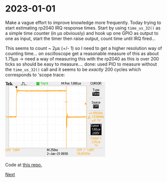 # 2023-01-01

Make a vague effort to improve knowledge more frequently. Today trying to start estimating rp2040 IRQ response times. Start by using `time_us_32()` as a simple time counter (in µs obviously) and hook up one GPIO as output to one as input, start the timer then raise output, count time until IRQ fired...

This seems to count ~ 2µs (+/- 1) so I need to get a higher resolution way of counting time... on oscilloscope get a reasonable measure of this as about 1.75µs -> need a way of measuring this with the rp2040 as this is over 200 ticks so should be easy to measure.... done: used PIO to measure without the `time_us_32()` call and it seems to be _exactly_ 200 cycles which corresponds to 'scope trace:

![Oscilloscope trace](./F0042TEK.png)

Code at [this repo.](https://github.com/graeme-winter/rp2040-explore/blob/main/irq-timer)

[Next](./2023-01-02.md)
